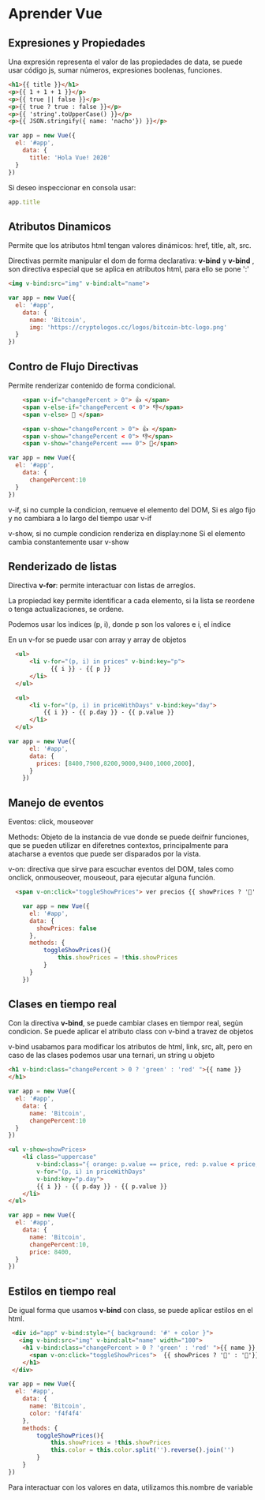 # Aprender Vue

## Expresiones y Propiedades
Una expresión representa el valor de las propiedades de data, se puede usar código js, sumar números, expresiones boolenas, funciones.

``` html
<h1>{{ title }}</h1>
<p>{{ 1 + 1 + 1 }}</p>
<p>{{ true || false }}</p>
<p>{{ true ? true : false }}</p>
<p>{{ 'string'.toUpperCase() }}</p>
<p>{{ JSON.stringify({ name: 'nacho'}) }}</p>

```

``` js
var app = new Vue({
  el: '#app',
    data: {
      title: 'Hola Vue! 2020'
  }
})
```

Si deseo inspeccionar en consola usar:

``` js
app.title
```
## Atributos Dinamicos
Permite que los atributos html tengan valores dinámicos:  href, title, alt, src.

Directivas permite manipular el dom  de forma declarativa: **v-bind** y  **v-bind** , son directiva especial que se aplica en atributos html, para ello se pone ':'


``` html
<img v-bind:src="img" v-bind:alt="name">
```

``` js
var app = new Vue({
  el: '#app',
    data: {
      name: 'Bitcoin',
      img: 'https://cryptologos.cc/logos/bitcoin-btc-logo.png'
  }
})
```


## Contro de Flujo Directivas

Permite renderizar contenido de forma condicional.

``` html
    <span v-if="changePercent > 0"> 👍 </span>
    <span v-else-if="changePercent < 0"> 👎</span>
    <span v-else> 🤞 </span>

    <span v-show="changePercent > 0"> 👍 </span>
    <span v-show="changePercent < 0"> 👎</span>
    <span v-show="changePercent === 0"> 🤞</span>
```

``` js
var app = new Vue({
  el: '#app',
    data: {
      changePercent:10
  }
})
```
v-if, si no cumple la condicion, remueve el elemento del DOM, 
Si es algo fijo y no cambiara a lo largo del tiempo usar v-if

v-show, si no cumple condicion renderiza en display:none
Si el elemento cambia constantemente usar v-show


## Renderizado de listas

Directiva **v-for**: permite interactuar con listas de arreglos.

La propiedad key permite identificar a cada elemento, si la lista se reordene
o tenga actualizaciones, se ordene.

Podemos usar los ìndices (p, i), donde p son los valores e i, el indice

En un v-for se puede usar con array y array de objetos


``` html
  <ul>
      <li v-for="(p, i) in prices" v-bind:key="p">
            {{ i }} - {{ p }}
      </li>
  </ul> 

  <ul>
      <li v-for="(p, i) in priceWithDays" v-bind:key="day">
          {{ i }} - {{ p.day }} - {{ p.value }}
      </li>
  </ul>
```

``` js
var app = new Vue({
      el: '#app',
      data: {
        prices: [8400,7900,8200,9000,9400,1000,2000],
      }
    })
```

## Manejo de eventos
Eventos: click, mouseover

Methods: Objeto de la instancia de vue donde se puede deifnir funciones, que se pueden utilizar en diferetnes contextos, principalmente para atacharse a eventos que puede ser disparados por la vista. 

v-on: directiva que sirve para escuchar eventos del DOM, tales como onclick, onmouseover, mouseout, para ejecutar alguna función.

``` html
  <span v-on:click="toggleShowPrices"> ver precios {{ showPrices ? '🙉' : '🙈'}} </span>
```

``` js
    var app = new Vue({
      el: '#app',
      data: {
        showPrices: false
      },
      methods: {
          toggleShowPrices(){
              this.showPrices = !this.showPrices
          }
      }
    })
```


## Clases en tiempo real

Con la directiva **v-bind**, se puede cambiar clases en tiempor real, segùn condicion.
Se puede aplicar el atributo class con v-bind a travez de objetos

v-bind usabamos para modificar los atributos de html, link, src, alt, pero en caso de las clases podemos usar una ternari, un string u objeto


``` html
<h1 v-bind:class="changePercent > 0 ? 'green' : 'red' ">{{ name }}
</h1>
```

``` js
var app = new Vue({
  el: '#app',
    data: {
      name: 'Bitcoin',
      changePercent:10
  }
})
```


``` html
<ul v-show=showPrices>
    <li class="uppercase"
        v-bind:class="{ orange: p.value == price, red: p.value < price, green: p.value > price  }"
        v-for="(p, i) in priceWithDays" 
        v-bind:key="p.day">
        {{ i }} - {{ p.day }} - {{ p.value }}
    </li>
</ul>
```

``` js
var app = new Vue({
  el: '#app',
    data: {
      name: 'Bitcoin',
      changePercent:10,
      price: 8400,
  }
})
```

## Estilos en tiempo real

De igual forma que usamos  **v-bind** con class, se puede aplicar estilos en el html.

``` html
 <div id="app" v-bind:style="{ background: '#' + color }">
   <img v-bind:src="img" v-bind:alt="name" width="100"> 
    <h1 v-bind:class="changePercent > 0 ? 'green' : 'red' ">{{ name }}
      <span v-on:click="toggleShowPrices">  {{ showPrices ? '🙉' : '🙈'}} </span>
    </h1>
 </div>

```

``` js
var app = new Vue({
  el: '#app',
    data: {
      name: 'Bitcoin',
      color: 'f4f4f4'
    },
    methods: {
        toggleShowPrices(){
            this.showPrices = !this.showPrices
            this.color = this.color.split('').reverse().join('')
        }
    }
})
```

Para interactuar con los valores en data, utilizamos this.nombre de variable
